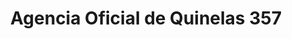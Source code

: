---
title: "Agencia Oficial de Quinelas 357"
url: /eldorado/agencia-oficial-de-quinelas-357/
shop: lotería
---